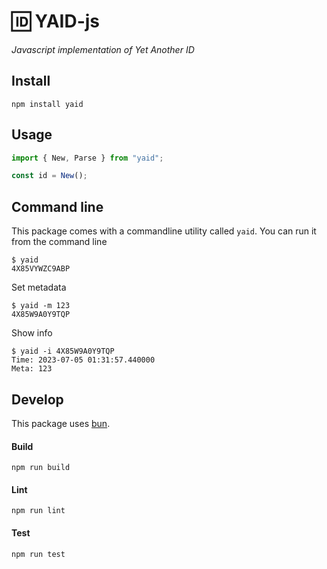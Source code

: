 # 🆔 YAID-js

_Javascript implementation of Yet Another ID_

## Install

    npm install yaid

## Usage

```js
import { New, Parse } from "yaid";

const id = New();
```

## Command line

This package comes with a commandline utility called `yaid`.
You can run it from the command line

    $ yaid
    4X85VYWZC9ABP

Set metadata

    $ yaid -m 123
    4X85W9A0Y9TQP

Show info

    $ yaid -i 4X85W9A0Y9TQP
    Time: 2023-07-05 01:31:57.440000
    Meta: 123

## Develop

This package uses [bun].

#### Build

    npm run build

#### Lint

    npm run lint

#### Test

    npm run test

[bun]: bun.sh
